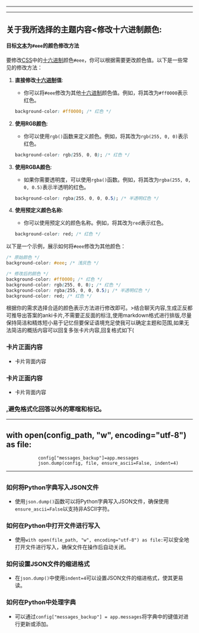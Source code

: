 # 
___
___
## 关于我所选择的主题内容<修改十六进制颜色:

#### 目标[文本](https://zh.wikipedia.org/wiki/文本)为`#eee`的颜色修改方法

要修改[CSS](https://zh.wikipedia.org/wiki/CSS)中的[十六进制](https://zh.wikipedia.org/wiki/十六进制)颜色`#eee`，你可以根据需要更改颜色值。以下是一些常见的修改方法：

1. **直接修改[十六进制](https://zh.wikipedia.org/wiki/十六进制)值**:
   - 你可以将`#eee`修改为其他[十六进制](https://zh.wikipedia.org/wiki/十六进制)颜色值。例如，将其改为`#ff0000`表示红色。
   ```css
   background-color: #ff0000; /* 红色 */
   ```

2. **使用RGB颜色**:
   - 你可以使用`rgb()`函数来定义颜色。例如，将其改为`rgb(255, 0, 0)`表示红色。
   ```css
   background-color: rgb(255, 0, 0); /* 红色 */
   ```

3. **使用RGBA颜色**:
   - 如果你需要透明度，可以使用`rgba()`函数。例如，将其改为`rgba(255, 0, 0, 0.5)`表示半透明的红色。
   ```css
   background-color: rgba(255, 0, 0, 0.5); /* 半透明红色 */
   ```

4. **使用预定义颜色名称**:
   - 你可以使用预定义的颜色名称。例如，将其改为`red`表示红色。
   ```css
   background-color: red; /* 红色 */
   ```

以下是一个示例，展示如何将`#eee`修改为其他颜色：

```css
/* 原始颜色 */
background-color: #eee; /* 浅灰色 */

/* 修改后的颜色 */
background-color: #ff0000; /* 红色 */
background-color: rgb(255, 0, 0); /* 红色 */
background-color: rgba(255, 0, 0, 0.5); /* 半透明红色 */
background-color: red; /* 红色 */
```

根据你的需求选择合适的颜色表示方法进行修改即可。>结合聊天内容,生成正反都可推导出答案的anki卡片,不需要正反面的标注,使用markdown格式进行排版,尽量保持简洁和精炼短小易于记忆但要保证语境充足使我可以确定主题和范围,如果无法简洁的概括内容可以回复多张卡片内容,回复格式如下(
### 卡片正面内容
- 卡片背面内容
###  
### 卡片正面内容
- 卡片背面内容
### ,避免格式化回答以外的寒暄和标记。
___
## with open(config_path, "w", encoding="utf-8") as file:
                config["messages_backup"]=app.messages
                json.dump(config, file, ensure_ascii=False, indent=4)
___
## 
### 如何将Python字典写入JSON文件
- 使用`json.dump()`函数可以将Python字典写入JSON文件，确保使用`ensure_ascii=False`以支持非ASCII字符。
###  
### 如何在Python中打开文件进行写入
- 使用`with open(file_path, "w", encoding="utf-8") as file:`可以安全地打开文件进行写入，确保文件在操作后自动关闭。
###  
### 如何设置JSON文件的缩进格式
- 在`json.dump()`中使用`indent=4`可以设置JSON文件的缩进格式，使其更易读。
###  
### 如何在Python中处理字典
- 可以通过`config["messages_backup"] = app.messages`将字典中的键值对进行更新或添加。
### 
